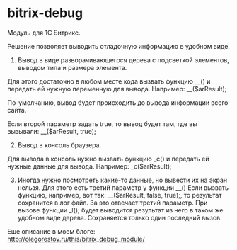 bitrix-debug
============
Модуль для 1С Битрикс.

Решение позволяет выводить отладочную информацию в удобном виде.

1. Вывод в виде разворачивающегося дерева с подсветкой элементов, выводом типа и размера элемента.

Для этого достаточно в любом месте кода вызвать функцию __() и передать ей нужную переменную для вывода.
Например: __($arResult);

По-умолчанию, вывод будет происходить до вывода информации всего сайта.

Если второй параметр задать true, то вывод будет там, где вы вызывали: __($arResult, true);

2. Вывод в консоль браузера.

Для вывода в консоль нужно вызвать функцию _c() и передать ей нужные данные для вывода.
Например: _c($arResult);

3. Иногда нужно посмотреть какие-то данные, но вывести их на экран нельзя.
Для этого есть третий параметр у функции __()
Если вызвать функцию, например, вот так: __($arResult, false, true);, то результат сохранится в лог файл. За это отвечает третий параметр.
При вызове функции _l(); будет выводится результат из него в таком же удобном виде дерева. Сохраняется только один последний вызов.

Еще описание в моем блоге: http://olegorestov.ru/this/bitrix_debug_module/
